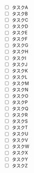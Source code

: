 - [ ] タスクA
- [ ] タスクB
- [ ] タスクC
- [ ] タスクD
- [ ] タスクE
- [ ] タスクF
- [ ] タスクG
- [ ] タスクH
- [ ] タスクI
- [ ] タスクJ
- [ ] タスクK
- [ ] タスクL
- [ ] タスクM
- [ ] タスクN
- [ ] タスクO
- [ ] タスクP
- [ ] タスクQ
- [ ] タスクR
- [ ] タスクS
- [ ] タスクT
- [ ] タスクU
- [ ] タスクV
- [ ] タスクW
- [ ] タスクX
- [ ] タスクY
- [ ] タスクZ

